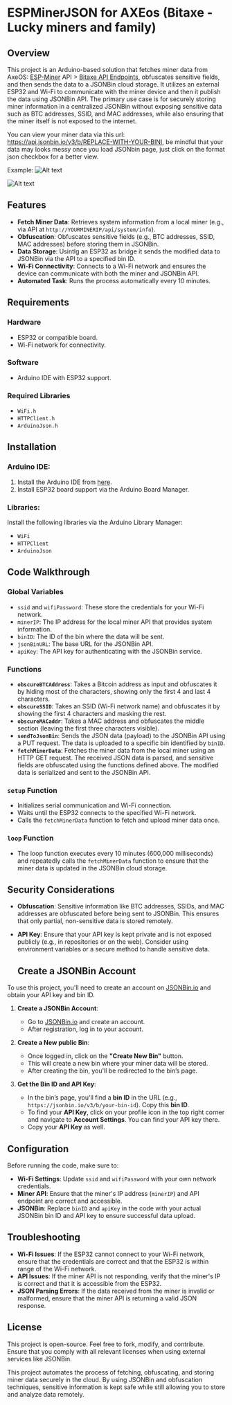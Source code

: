 # ESPMinerJSON for AXEos (Bitaxe - Lucky miners and family)

## Overview
This project is an Arduino-based solution that fetches miner data from AxeOS:  [ESP-Miner](https://github.com/bitaxeorg/ESP-Miner) API > [Bitaxe API Endpoints](https://osmu.wiki/bitaxe/api/), obfuscates sensitive fields, and then sends the data to a JSONBin cloud storage. It utilizes an external ESP32 and Wi-Fi to communicate with the miner device and then it publish the data using JSONBin API. 
The primary use case is for securely storing miner information in a centralized JSONBin without exposing sensitive data such as BTC addresses, SSID, and MAC addresses, while also ensuring that the miner itself is not exposed to the internet.

You can view your miner data via this url: https://api.jsonbin.io/v3/b/REPLACE-WITH-YOUR-BINI, be mindful that your data may looks messy once you load JSONbin page, just click on the format json checkbox for a better view. 

Example:
![Alt text](Screenshot_20250325_203718_Brave.jpg)

![Alt text](Screenshot_20250325_205605_Brave.jpg)


## Features
- **Fetch Miner Data**: Retrieves system information from a local miner (e.g., via API at `http://YOURMINERIP/api/system/info`).
- **Obfuscation**: Obfuscates sensitive fields (e.g., BTC addresses, SSID, MAC addresses) before storing them in JSONBin.
- **Data Storage**: Usintlg an ESP32 as bridge it sends the modified data to JSONBin via the API to a specified bin ID.
- **Wi-Fi Connectivity**: Connects to a Wi-Fi network and ensures the device can communicate with both the miner and JSONBin API.
- **Automated Task**: Runs the process automatically every 10 minutes.

## Requirements

### Hardware
- ESP32 or compatible board.
- Wi-Fi network for connectivity.

### Software
- Arduino IDE with ESP32 support.

### Required Libraries
- `WiFi.h`
- `HTTPClient.h`
- `ArduinoJson.h`

## Installation

### Arduino IDE:
1. Install the Arduino IDE from [here](https://www.arduino.cc/en/software).
2. Install ESP32 board support via the Arduino Board Manager.

### Libraries:
Install the following libraries via the Arduino Library Manager:
- `WiFi`
- `HTTPClient`
- `ArduinoJson`

## Code Walkthrough

### Global Variables
- `ssid` and `wifiPassword`: These store the credentials for your Wi-Fi network.
- `minerIP`: The IP address for the local miner API that provides system information.
- `binID`: The ID of the bin where the data will be sent.
- `jsonBinURL`: The base URL for the JSONBin API.
- `apiKey`: The API key for authenticating with the JSONBin service.

### Functions
- **`obscureBTCAddress`**: Takes a Bitcoin address as input and obfuscates it by hiding most of the characters, showing only the first 4 and last 4 characters.
- **`obscureSSID`**: Takes an SSID (Wi-Fi network name) and obfuscates it by showing the first 4 characters and masking the rest.
- **`obscureMACaddr`**: Takes a MAC address and obfuscates the middle section (leaving the first three characters visible).
- **`sendToJsonBin`**: Sends the JSON data (payload) to the JSONBin API using a PUT request. The data is uploaded to a specific bin identified by `binID`.
- **`fetchMinerData`**: Fetches the miner data from the local miner using an HTTP GET request. The received JSON data is parsed, and sensitive fields are obfuscated using the functions defined above. The modified data is serialized and sent to the JSONBin API.

### `setup` Function
- Initializes serial communication and Wi-Fi connection.
- Waits until the ESP32 connects to the specified Wi-Fi network.
- Calls the `fetchMinerData` function to fetch and upload miner data once.

### `loop` Function
- The loop function executes every 10 minutes (600,000 milliseconds) and repeatedly calls the `fetchMinerData` function to ensure that the miner data is updated in the JSONBin cloud storage.

## Security Considerations
- **Obfuscation**: Sensitive information like BTC addresses, SSIDs, and MAC addresses are obfuscated before being sent to JSONBin. This ensures that only partial, non-sensitive data is stored remotely.
- **API Key**: Ensure that your API key is kept private and is not exposed publicly (e.g., in repositories or on the web). Consider using environment variables or a secure method to handle sensitive data.

  ## Create a JSONBin Account

To use this project, you'll need to create an account on [JSONBin.io](https://jsonbin.io) and obtain your API key and bin ID.

1. **Create a JSONBin Account**:
   - Go to [JSONBin.io](https://jsonbin.io) and create an account.
   - After registration, log in to your account.

2. **Create a New public Bin**:
   - Once logged in, click on the **"Create New Bin"** button.
   - This will create a new bin where your miner data will be stored.
   - After creating the bin, you'll be redirected to the bin’s page.

3. **Get the Bin ID and API Key**:
   - In the bin’s page, you'll find a **bin ID** in the URL (e.g., `https://jsonbin.io/v3/b/your-bin-id`). Copy this **bin ID**.
   - To find your **API Key**, click on your profile icon in the top right corner and navigate to **Account Settings**. You can find your API key there.
   - Copy your **API Key** as well.

## Configuration
Before running the code, make sure to:

- **Wi-Fi Settings**: Update `ssid` and `wifiPassword` with your own network credentials.
- **Miner API**: Ensure that the miner's IP address (`minerIP`) and API endpoint are correct and accessible.
- **JSONBin**: Replace `binID` and `apiKey` in the code with your actual JSONBin bin ID and API key to ensure successful data upload.


## Troubleshooting
- **Wi-Fi Issues**: If the ESP32 cannot connect to your Wi-Fi network, ensure that the credentials are correct and that the ESP32 is within range of the Wi-Fi network.
- **API Issues**: If the miner API is not responding, verify that the miner's IP is correct and that it is accessible from the ESP32.
- **JSON Parsing Errors**: If the data received from the miner is invalid or malformed, ensure that the miner API is returning a valid JSON response.

## License
This project is open-source. Feel free to fork, modify, and contribute. Ensure that you comply with all relevant licenses when using external services like JSONBin.

This project automates the process of fetching, obfuscating, and storing miner data securely in the cloud. By using JSONBin and obfuscation techniques, sensitive information is kept safe while still allowing you to store and analyze data remotely.
